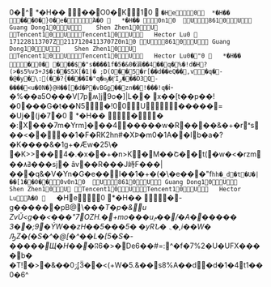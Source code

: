 0�^	*�H��
��O0�K10
	`�He 0	*�H��
���0�}0�e�Ά�0
	*�H��
 0n10	U8610U
Guang Dong10U	Shen Zhen10U
Tencent10UTencent10U	Hector Lu0 
171228113707Z21171204113707Z0n10	U8610U
Guang Dong10U	Shen Zhen10U
Tencent10UTencent10U	Hector Lu0�"0
	*�H��
 � 0�
� ��$�"s����1f�5�&0�溳��4��q�%�!d�H?(>�s5%v3+J$�:��S5X[�1|�	;D(O� �5�r[��d��eQ��,v�q�-�@�y�\:(��?{����I�"q�ҧ�ӺIڔ���D3Q-����<u�0N�}@H� �[�d�P�vBGք��zn��!���!q�`i-�%��a5O���V[7pʍ]j9o�]|L�ֽ�
x��[t��p��!�0���G�t��N5 �!00U�����=	�Uj�(j�7�0
	*�H��
 � � �:X���7m�Yrm]���4�����w�R����&�+�rˣs��<����1�F�RK2hn#�XϷ�m0�1A��Ib�a�?�K����&�1g+�Æw�25\� �K>>��4�.�x��+�n>K�M��Շ��t(�w�<�rzm��ߥ٨���sj� ȃv׌��R���J峙F���|���q&�V�Yn�G�e��I��1�+�(�\�e���"f`hh�_d�t�U�|��[1��0��0v0n10	U8610U
Guang Dong10U	Shen Zhen10U
Tencent10UTencent10U	Hector LuΆ�0
	`�He 0
	*�H��
 � -g������pB@\���*T�p�&u
ZvŬ<g��<���"7׸OZH.�+mo���uݦ��/�A������
3��;9�ÝW��zH��5���5�
�yRՆ�
܆�,i��W� ԠZ�(�S�^�@[�^��L�[5�S�-�����Щ�H��*�ʭ6�>�De6��#=:^�f�7%2�U�UFX���
�b�
�T!�>�&��ۯ0[͓Ӟ��<(+W�5.&��s8%A��d�d�1�4t1��0�6^
